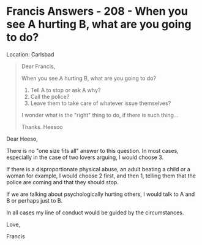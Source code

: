 # Francis Answers - 208 - When you see A hurting B, what are you going to do?

Location: Carlsbad


>Dear Francis, 
>
>When you see A hurting B, what are you going to do?
>
>1. Tell A to stop or ask A why?
>2. Call the police?
>3. Leave them to take care of whatever issue themselves?
>
>I wonder what is the "right" thing to do, if there is such thing...
>
>Thanks. Heesoo

Dear Heeso,

There is no "one size fits all" answer to this question. In most cases, especially in the case of two lovers arguing, I would choose 3.

If there is a disproportionate physical abuse, an adult beating a child or a woman for example, I would choose 2 first, and then 1, telling them that the police are coming and that they should stop.

If we are talking about psychologically hurting others, I would talk to A and B or perhaps just to B.

In all cases my line of conduct would be guided by the circumstances.

Love,

Francis

